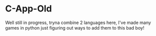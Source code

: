 # C-App-Old
Well still in progress, tryna combine 2 languages here, I've made many games in python just figuring out ways to add them to this bad boy!
